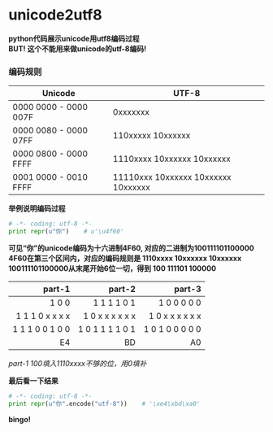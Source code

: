 # unicode2utf8
**python代码展示unicode用utf8编码过程**  
**BUT! 这个不能用来做unicode的utf-8编码\!**

### 编码规则
|     Unicode           | UTF-8                               |
| --------------------- | ------------------------------------|
| 0000 0000 - 0000 007F | 0xxxxxxx                            |
| 0000 0080 - 0000 07FF | 110xxxxx 10xxxxxx                   |
| 0000 0800 - 0000 FFFF | 1110xxxx 10xxxxxx 10xxxxxx          |
| 0001 0000 - 0010 FFFF | 11110xxx 10xxxxxx 10xxxxxx 10xxxxxx |

**举例说明编码过程**  
```python
# -*- coding: utf-8 -*-
print repr(u"你")    # u'\u4f60'
```
**可见“你”的unicode编码为十六进制4F60, 对应的二进制为100111101100000**  
**4F60在第三个区间内，对应的编码规则是 1110xxxx 10xxxxxx 10xxxxxx**  
**100111101100000从末尾开始6位一切，得到 100 111101 100000**  

|   part-1         |   part-2         | part-3          |
| --------:        | --------:        | --------:       |
| 1 0 0            | 1 1 1 1 0 1      | 1 0 0 0 0 0     |
| 1 1 1 0 x x x x  | 1 0 x x x x x x  | 1 0 x x x x x x |
| 1 1 1 0 0 1 0 0  | 1 0 1 1 1 1 0 1  | 1 0 1 0 0 0 0 0 |
| E4               | BD               | A0              |
_part-1 100填入1110xxxx不够的位，用0填补_

**最后看一下结果**
```python
# -*- coding: utf-8 -*-
print repr(u"你".encode("utf-8"))    # '\xe4\xbd\xa0'
```

**bingo!**